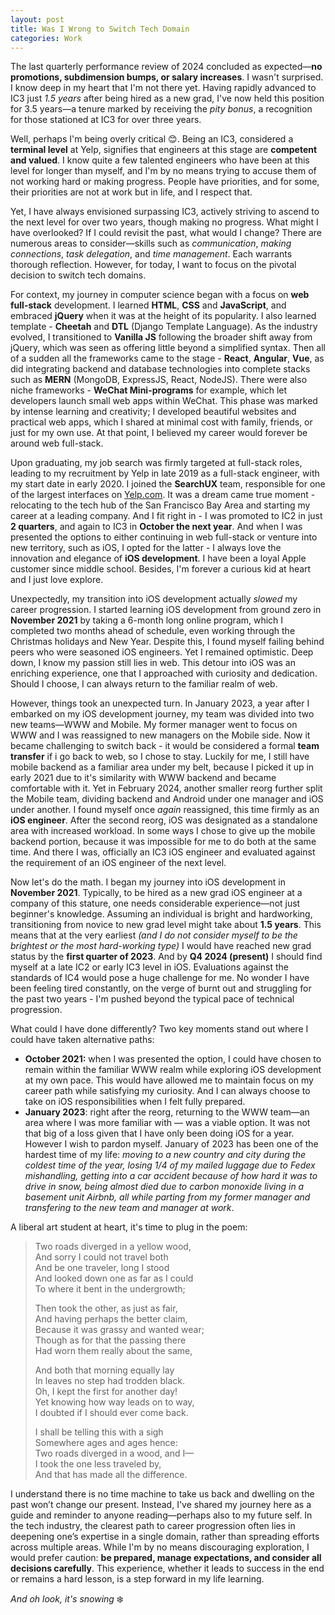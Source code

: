 ```yaml
---
layout: post
title: Was I Wrong to Switch Tech Domain
categories: Work
---
```


The last quarterly performance review of 2024 concluded as expected—**no promotions, subdimension bumps, or salary increases**. I wasn't surprised. I know deep in my heart that I'm not there yet. Having rapidly advanced to IC3 just *1.5 years* after being hired as a new grad, I've now held this position for 3.5 years—a tenure marked by receiving the *pity bonus*, a recognition for those stationed at IC3 for over three years. 

Well, perhaps I'm being overly critical 😊. Being an IC3, considered a **terminal level** at Yelp, signifies that engineers at this stage are **competent and valued**. I know quite a few talented engineers who have been at this level for longer than myself, and I'm by no means trying to accuse them of not working hard or making progress. People have priorities, and for some, their priorities are not at work but in life, and I respect that.

<!--more-->

Yet, I have always envisioned surpassing IC3, actively striving to ascend to the next level for over two years, though making no progress. What might I have overlooked? If I could revisit the past, what would I change? There are numerous areas to consider—skills such as *communication*, *making connections*, *task delegation*, and *time management*. Each warrants thorough reflection. However, for today, I want to focus on the pivotal decision to switch tech domains.

For context, my journey in computer science began with a focus on **web full-stack** development. I learned **HTML**, **CSS** and **JavaScript**, and embraced **jQuery** when it was at the height of its popularity. I also learned template - **Cheetah** and **DTL** (Django Template Language). As the industry evolved, I transitioned to **Vanilla JS** following the broader shift away from jQuery, which was seen as offering little beyond a simplified syntax. Then all of a sudden all the frameworks came to the stage - **React**, **Angular**, **Vue**, as did integrating backend and database technologies into complete stacks such as **MERN** (MongoDB, ExpressJS, React, NodeJS). There were also niche frameworks - **WeChat Mini-programs** for example, which let developers launch small web apps within WeChat. This phase was marked by intense learning and creativity; I developed beautiful websites and practical web apps, which I shared at minimal cost with family, friends, or just for my own use. At that point, I believed my career would forever be around web full-stack.

Upon graduating, my job search was firmly targeted at full-stack roles, leading to my recruitment by Yelp in late 2019 as a full-stack engineer, with my start date in early 2020. I joined the **SearchUX** team, responsible for one of the largest interfaces on [Yelp.com](https://www.yelp.com/search?find_desc=Food&find_loc=San+Francisco%2C+CA). It was a dream came true moment - relocating to the tech hub of the San Francisco Bay Area and starting my career at a leading company. And I fit right in - I was promoted to IC2 in just **2 quarters**, and again to IC3 in **October the next year**. And when I was presented the options to either continuing in web full-stack or venture into new territory, such as iOS, I opted for the latter - I always love the innovation and elegance of **iOS development**. I have been a loyal Apple customer since middle school. Besides, I'm forever a curious kid at heart and I just love explore. 

Unexpectedly, my transition into iOS development actually *slowed* my career progression. I started learning iOS development from ground zero in **November 2021** by taking a 6-month long online program, which I completed two months ahead of schedule, even working through the Christmas holidays and New Year. Despite this, I found myself failing behind peers who were seasoned iOS engineers. Yet I remained optimistic. Deep down, I know my passion still lies in web. This detour into iOS was an enriching experience, one that I approached with curiosity and dedication. Should I choose, I can always return to the familiar realm of web.

However, things took an unexpected turn. In January 2023, a year after I embarked on my iOS development journey, my team was divided into two new teams—WWW and Mobile. My former manager went to focus on WWW and I was reassigned to new managers on the Mobile side. Now it became challenging to switch back - it would be considered a formal **team transfer** if i go back to web, so I chose to stay. Luckily for me, I still have mobile backend as a familiar area under my belt, because I picked it up in early 2021 due to it's similarity with WWW backend and became comfortable with it. Yet in February 2024, another smaller reorg further split the Mobile team, dividing backend and Android under one manager and iOS under another. I found myself once *again* reassigned, this time firmly as an **iOS engineer**. After the second reorg, iOS was designated as a standalone area with increased workload. In some ways I chose to give up the mobile backend portion, because it was impossible for me to do both at the same time.  And there I was, officially an IC3 iOS engineer and evaluated against the requirement of an iOS engineer of the next level.

Now let's do the math. I began my journey into iOS development in **November 2021**. Typically, to be hired as a new grad iOS engineer at a company of this stature, one needs considerable experience—not just beginner's knowledge. Assuming an individual is bright and hardworking, transitioning from novice to new grad level might take about **1.5 years**. This means that at the very earliest *(and I do not consider myself to be the brightest or the most hard-working type)* I would have reached new grad status by the **first quarter of 2023**. And by **Q4 2024 (present)** I should find myself at a late IC2 or early IC3 level in iOS. Evaluations against the standards of IC4 would pose a huge challenge for me. No wonder I have been feeling tired constantly, on the verge of burnt out and struggling for the past two years - I'm pushed beyond the typical pace of technical progression.

What could I have done differently? Two key moments stand out where I could have taken alternative paths:

- **October 2021:** when I was presented the option, I could have chosen to remain within the familiar WWW realm while exploring iOS development at my own pace. This would have allowed me to maintain focus on my career path while satisfying my curiosity. And I can always choose to take on iOS responsibilities when I felt fully prepared.
- **January 2023**: right after the reorg, returning to the WWW team—an area where I was more familiar with — was a viable option. It was not that big of a loss given that I have only been doing iOS for a year. However I wish to pardon myself. January of 2023 has been one of the hardest time of my life: *moving to a new country and city during the coldest time of the year, losing 1/4 of my mailed luggage due to Fedex mishandling, getting into a car accident because of how hard it was to drive in snow, being almost died due to carbon monoxide living in a basement unit Airbnb, all while parting from my former manager and transfering to the new team and manager at work*. 

A liberal art student at heart, it's time to plug in the poem:

> Two roads diverged in a yellow wood,  
> And sorry I could not travel both  
> And be one traveler, long I stood  
> And looked down one as far as I could  
> To where it bent in the undergrowth;  
>
> Then took the other, as just as fair,  
> And having perhaps the better claim,  
> Because it was grassy and wanted wear;  
> Though as for that the passing there  
> Had worn them really about the same,  
>
> And both that morning equally lay  
> In leaves no step had trodden black.  
> Oh, I kept the first for another day!  
> Yet knowing how way leads on to way,  
> I doubted if I should ever come back.  
>
> I shall be telling this with a sigh  
> Somewhere ages and ages hence:  
> Two roads diverged in a wood, and I—  
> I took the one less traveled by,  
> And that has made all the difference.

I understand there is no time machine to take us back and dwelling on the past won’t change our present. Instead, I've shared my journey here as a guide and reminder to anyone reading—perhaps also to my future self. In the tech industry, the clearest path to career progression often lies in deepening one’s expertise in a single domain, rather than spreading efforts across multiple areas. While I'm by no means discouraging exploration, I would prefer caution: **be prepared, manage expectations, and consider all decisions carefully**. This experience, whether it leads to success in the end or remains a hard lesson, is a step forward in my life learning.

*And oh look, it's snowing* ❄️
